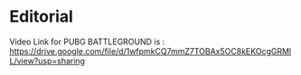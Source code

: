 # Editorial
Video Link for PUBG BATTLEGROUND is : https://drive.google.com/file/d/1wfpmkCQ7mmZ7TOBAx5OC8kEKOcgGRMlL/view?usp=sharing
